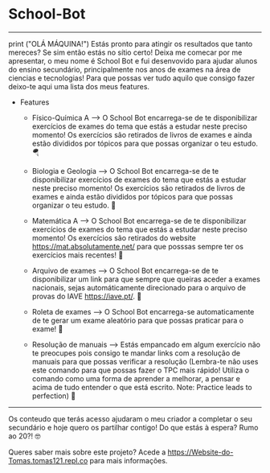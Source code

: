 # School-Bot

-----------------------------------------------------------------------------------------------------------------------------------------------------------------------

print ("OLÁ MÁQUINA!")
Estás pronto para atingir os resultados que tanto mereces? Se sim então estás no sítio certo! Deixa me comecar por me apresentar, o meu nome é School Bot e fui desenvovido para ajudar alunos do ensino secundário, principalmente nos anos de exames na área de ciencias e tecnologias! Para que possas ver tudo aquilo que consigo fazer deixo-te aqui uma lista dos meus features.

- Features
  - Físico-Química A --> O School Bot encarrega-se de te disponibilizar exercícios de exames do tema que estás a estudar neste preciso momento! Os exercícios são retirados   de livros de exames e ainda estão divididos por tópicos para que possas organizar o teu estudo. 🪂
  
  - Biologia e Geologia --> O School Bot encarrega-se de te disponibilizar exercícios de exames do tema que estás a estudar neste preciso momento! Os exercícios são       retirados   de livros de exames e ainda estão divididos por tópicos para que possas organizar o teu estudo. 🧬

  - Matemática A --> O School Bot encarrega-se de te disponibilizar exercícios de exames do tema que estás a estudar neste preciso momento! Os exercícios são               retirados do website https://mat.absolutamente.net/ para que posssas sempre ter os exercícios mais recentes! 📐

  - Arquivo de exames --> O School Bot encarrega-se de te disponibilizar um link para que sempre que queiras aceder a exames nacionais, sejas automáticamente             direcionado   para o arquivo de provas do IAVE https://iave.pt/. 📝

  - Roleta de exames --> O School Bot encarrega-se automaticamente de te gerar um exame aleatório para que possas praticar para o exame! 🎰

  - Resolução de manuais --> Estás empancado em algum exercício não te preocupes pois consigo te mandar links com a resolução de manuais para que possas verificar a     resolução (Lembra-te não uses este comando para que possas fazer o TPC mais rápido! Utiliza o comando como uma forma de aprender a melhorar, a pensar e acima de tudo   entender o que está escrito. Note: Practice leads to perfection) 📖
-----------------------------------------------------------------------------------------------------------------------------------------------------------------------
  
Os conteudo que terás acesso ajudaram o meu criador a completar o seu secundário e hoje quero os partilhar contigo! Do que estás à espera? Rumo ao 20?! 🤓

Queres saber mais sobre este projeto? Acede a https://Website-do-Tomas.tomas121.repl.co para mais informações.








